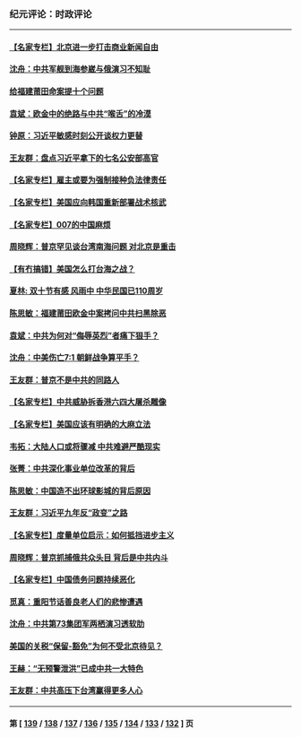 ### 纪元评论：时政评论
---
#### [【名家专栏】北京进一步打击商业新闻自由](../../pages/nsc1025/n13306851.md) 
#### [沈舟：中共军舰到海参崴与俄演习不知耻](../../pages/nsc1025/n13305911.md) 
#### [给福建莆田命案提十个问题](../../pages/nsc1025/n13306082.md) 
#### [袁斌：欧金中的绝路与中共“喉舌”的冷漠](../../pages/nsc1025/n13306042.md) 
#### [钟原：习近平敏感时刻公开谈权力更替](../../pages/nsc1025/n13305209.md) 
#### [王友群：盘点习近平拿下的七名公安部高官](../../pages/nsc1025/n13305257.md) 
#### [【名家专栏】雇主或要为强制接种负法律责任](../../pages/nsc1025/n13304378.md) 
#### [【名家专栏】美国应向韩国重新部署战术核武](../../pages/nsc1025/n13304182.md) 
#### [【名家专栏】007的中国麻烦](../../pages/nsc1025/n13304315.md) 
#### [周晓辉：普京罕见谈台湾南海问题 对北京是重击](../../pages/nsc1025/n13304751.md) 
#### [【有冇搞错】美国怎么打台海之战？](../../pages/nsc1025/n13302548.md) 
#### [夏林: 双十节有感 风雨中 中华民国已110周岁](../../pages/nsc1025/n13304339.md) 
#### [陈思敏：福建莆田欧金中案拷问中共扫黑除恶](../../pages/nsc1025/n13303691.md) 
#### [袁斌：中共为何对“侮辱英烈”者痛下狠手？](../../pages/nsc1025/n13303412.md) 
#### [沈舟：中美伤亡7:1 朝鲜战争算平手？](../../pages/nsc1025/n13303049.md) 
#### [王友群：普京不是中共的同路人](../../pages/nsc1025/n13302726.md) 
#### [【名家专栏】中共威胁拆香港六四大屠杀雕像](../../pages/nsc1025/n13301840.md) 
#### [【名家专栏】美国应该有明确的大麻立法](../../pages/nsc1025/n13301867.md) 
#### [韦拓：大陆人口或将骤减 中共难避严酷现实](../../pages/nsc1025/n13300707.md) 
#### [张菁：中共深化事业单位改革的背后](../../pages/nsc1025/n13302361.md) 
#### [陈思敏：中国造不出环球影城的背后原因](../../pages/nsc1025/n13300617.md) 
#### [王友群：习近平九年反“政变”之路](../../pages/nsc1025/n13299881.md) 
#### [【名家专栏】度量单位启示：如何抵挡进步主义](../../pages/nsc1025/n13299255.md) 
#### [周晓辉：普京抓捕俄共众头目 背后是中共内斗](../../pages/nsc1025/n13299868.md) 
#### [【名家专栏】中国债务问题持续恶化](../../pages/nsc1025/n13299212.md) 
#### [觅真：重阳节话善良老人们的悲惨遭遇](../../pages/nsc1025/n13297908.md) 
#### [沈舟：中共第73集团军两栖演习透软肋](../../pages/nsc1025/n13297907.md) 
#### [美国的关税“保留-豁免”为何不受北京待见？](../../pages/nsc1025/n13298215.md) 
#### [王赫：“无预警泄洪”已成中共一大特色](../../pages/nsc1025/n13298064.md) 
#### [王友群：中共高压下台湾赢得更多人心](../../pages/nsc1025/n13297750.md) 

---
#### 第 [ [139](./139.md) / [138](./138.md) / [137](./137.md) / [136](./136.md) / [135](./135.md) / [134](./134.md) / [133](./133.md) / [132](./132.md) ] 页
